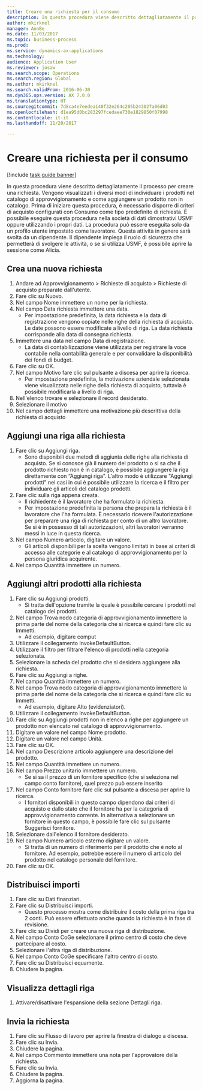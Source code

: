 ```yaml
--- 
title: Creare una richiesta per il consumo
description: In questa procedura viene descritto dettagliatamente il processo per creare una richiesta.
author: mkirknel
manager: AnnBe
ms.date: 11/03/2017
ms.topic: business-process
ms.prod: 
ms.service: dynamics-ax-applications
ms.technology: 
audience: Application User
ms.reviewer: josaw
ms.search.scope: Operations
ms.search.region: Global
ms.author: mkirknel
ms.search.validFrom: 2016-06-30
ms.dyn365.ops.version: AX 7.0.0
ms.translationtype: HT
ms.sourcegitcommit: 7d8ca4e7eedea140f32e264c205b243027a06d03
ms.openlocfilehash: d1ea95d0bc283297fcedaee730e1829850f07998
ms.contentlocale: it-it
ms.lasthandoff: 11/20/2017

---
```

# <a name="create-a-requisition-for-consumption"></a>Creare una richiesta per il consumo

[!include [task guide banner](../../includes/task-guide-banner.md)]

In questa procedura viene descritto dettagliatamente il processo per creare una richiesta. Vengono visualizzati i diversi modi di individuare i prodotti nel catalogo di approvvigionamento e come aggiungere un prodotto non in catalogo. Prima di iniziare questa procedura, è necessario disporre di criteri di acquisto configurati con Consumo come tipo predefinito di richiesta. È possibile eseguire questa procedura nella società di dati dimostrativi USMF oppure utilizzando i propri dati. La procedura può essere eseguita solo da un profilo utente impostato come lavoratore.  Questa attività in genere sarà svolta da un dipendente. Il dipendente impiega il ruolo di sicurezza che permetterà di svolgere le attività, o se si utilizza USMF, è possibile aprire la sessione come Alicia.


## <a name="create-a-new-requisition"></a>Crea una nuova richiesta
1. Andare ad Approvvigionamento > Richieste di acquisto > Richieste di acquisto preparate dall'utente.
2. Fare clic su Nuovo.
3. Nel campo Nome immettere un nome per la richiesta.
4. Nel campo Data richiesta immettere una data.
    * Per impostazione predefinita, la data richiesta e la data di registrazione vengono copiate nelle righe della richiesta di acquisto. Le date possono essere modificate a livello di riga. La data richiesta corrisponde alla data di consegna richiesta.  
5. Immettere una data nel campo Data di registrazione.
    * La data di contabilizzazione viene utilizzata per registrare la voce contabile nella contabilità generale e per convalidare la disponibilità dei fondi di budget.  
6. Fare clic su OK.
7. Nel campo Motivo fare clic sul pulsante a discesa per aprire la ricerca.
    * Per impostazione predefinita, la motivazione aziendale selezionata viene visualizzata nelle righe della richiesta di acquisto, tuttavia è possibile modificarla a livello di riga.    
8. Nell'elenco trovare e selezionare il record desiderato.
9. Selezionare il motivo
10. Nel campo dettagli immettere una motivazione più descrittiva della richiesta di acquisto

## <a name="add-a-line-to-the-requisition"></a>Aggiungi una riga alla richiesta
1. Fare clic su Aggiungi riga.
    * Sono disponibili due metodi di aggiunta delle righe alla richiesta di acquisto. Se si conosce già il numero del prodotto o si sa che il prodotto richiesto non è in catalogo, è possibile aggiungere la riga direttamente con “Aggiungi riga". L'altro modo è utilizzare "Aggiungi prodotti" nei casi in cui è possibile utilizzare la ricerca e il filtro per individuare gli articoli del catalogo prodotti.    
2. Fare clic sulla riga appena creata.
    * Il richiedente è il lavoratore che ha formulato la richiesta.   
    * Per impostazione predefinita la persona che prepara la richiesta è il lavoratore che l'ha formulata. È necessario ricevere l'autorizzazione per preparare una riga di richiesta per conto di un altro lavoratore. Se si è in possesso di tali autorizzazioni, altri lavoratori verranno messi in luce in questa ricerca.  
3. Nel campo Numero articolo, digitare un valore.
    * Gli articoli disponibili per la scelta vengono limitati in base ai criteri di accesso alle categorie e al catalogo di approvvigionamento per la persona giuridica acquirente.   
4. Nel campo Quantità immettere un numero.

## <a name="add-more-products-to-the-requisition"></a>Aggiungi altri prodotti alla richiesta
1. Fare clic su Aggiungi prodotti.
    * Si tratta dell'opzione tramite la quale è possibile cercare i prodotti nel catalogo dei prodotti.    
2. Nel campo Trova nodo categoria di approvvigionamento immettere la prima parte del nome della categoria che si ricerca e quindi fare clic su Immetti.
    * Ad esempio, digitare comput  
3. Utilizzare il collegamento InvokeDefaultButton.
4. Utilizzare il filtro per filtrare l'elenco di prodotti nella categoria selezionata.
5. Selezionare la scheda del prodotto che si desidera aggiungere alla richiesta.
6. Fare clic su Aggiungi a righe.
7. Nel campo Quantità immettere un numero.
8. Nel campo Trova nodo categoria di approvvigionamento immettere la prima parte del nome della categoria che si ricerca e quindi fare clic su Immetti.
    * Ad esempio, digitare Alto (evidenziatori).  
9. Utilizzare il collegamento InvokeDefaultButton.
10. Fare clic su Aggiungi prodotti non in elenco a righe per aggiungere un prodotto non elencato nel catalogo di approvvigionamento.
11. Digitare un valore nel campo Nome prodotto.
12. Digitare un valore nel campo Unità.
13. Fare clic su OK.
14. Nel campo Descrizione articolo aggiungere una descrizione del prodotto.
15. Nel campo Quantità immettere un numero.
16. Nel campo Prezzo unitario immettere un numero.
    * Se si sa il prezzo di un fornitore specifico (che si seleziona nel campo conto fornitore), quel prezzo può essere inserito   
17. Nel campo Conto fornitore fare clic sul pulsante a discesa per aprire la ricerca.
    * I fornitori disponibili in questo campo dipendono dai criteri di acquisto e dallo stato che il fornitore ha per la categoria di approvvigionamento corrente. In alternativa a selezionare un fornitore in questo campo, è possibile fare clic sul pulsante Suggerisci fornitore.    
18. Selezionare dall'elenco il fornitore desiderato.
19. Nel campo Numero articolo esterno digitare un valore.
    * Si tratta di un numero di riferimento per il prodotto che è noto al fornitore. Ad esempio, potrebbe essere il numero di articolo del prodotto nel catalogo personale del fornitore.  
20. Fare clic su OK.

## <a name="distribute-amounts"></a>Distribuisci importi
1. Fare clic su Dati finanziari.
2. Fare clic su Distribuisci importi.
    * Questo processo mostra come distribuire il costo della prima riga tra 2 conti. Può essere effettuato anche quando la richiesta è in fase di revisione.  
3. Fare clic su Dividi per creare una nuova riga di distribuzione.
4. Nel campo Conto CoGe selezionare il primo centro di costo che deve partecipare al costo.
5. Selezionare l'altra riga di distribuzione.
6. Nel campo Conto CoGe specificare l'altro centro di costo.
7. Fare clic su Distribuisci equamente.
8. Chiudere la pagina.

## <a name="view-line-details"></a>Visualizza dettagli riga
1. Attivare/disattivare l'espansione della sezione Dettagli riga.

## <a name="submit-the-requisition"></a>Invia la richiesta
1. Fare clic su Flusso di lavoro per aprire la finestra di dialogo a discesa.
2. Fare clic su Invia.
3. Chiudere la pagina.
4. Nel campo Commento immettere una nota per l'approvatore della richiesta.
5. Fare clic su Invia.
6. Chiudere la pagina.
7. Aggiorna la pagina.


